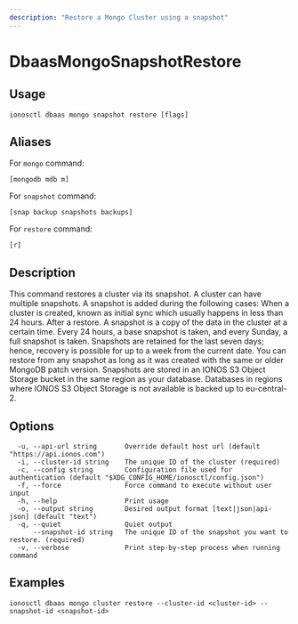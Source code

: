 ```yaml
---
description: "Restore a Mongo Cluster using a snapshot"
---
```


# DbaasMongoSnapshotRestore

## Usage

```text
ionosctl dbaas mongo snapshot restore [flags]
```

## Aliases

For `mongo` command:

```text
[mongodb mdb m]
```

For `snapshot` command:

```text
[snap backup snapshots backups]
```

For `restore` command:

```text
[r]
```

## Description

This command restores a cluster via its snapshot. A cluster can have multiple snapshots. A snapshot is added during the following cases:
When a cluster is created, known as initial sync which usually happens in less than 24 hours.
After a restore.
A snapshot is a copy of the data in the cluster at a certain time. Every 24 hours, a base snapshot is taken, and every Sunday, a full snapshot is taken. Snapshots are retained for the last seven days; hence, recovery is possible for up to a week from the current date.
You can restore from any snapshot as long as it was created with the same or older MongoDB patch version.
Snapshots are stored in an IONOS S3 Object Storage bucket in the same region as your database. Databases in regions where IONOS S3 Object Storage is not available is backed up to eu-central-2.

## Options

```text
  -u, --api-url string       Override default host url (default "https://api.ionos.com")
  -i, --cluster-id string    The unique ID of the cluster (required)
  -c, --config string        Configuration file used for authentication (default "$XDG_CONFIG_HOME/ionosctl/config.json")
  -f, --force                Force command to execute without user input
  -h, --help                 Print usage
  -o, --output string        Desired output format [text|json|api-json] (default "text")
  -q, --quiet                Quiet output
      --snapshot-id string   The unique ID of the snapshot you want to restore. (required)
  -v, --verbose              Print step-by-step process when running command
```

## Examples

```text
ionosctl dbaas mongo cluster restore --cluster-id <cluster-id> --snapshot-id <snapshot-id>
```

